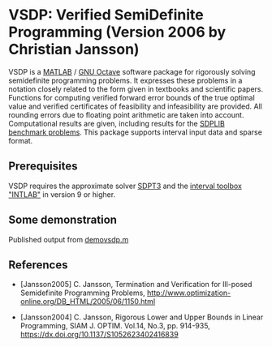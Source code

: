 # VSDP: Verified SemiDefinite Programming (Version 2006 by Christian Jansson)

VSDP is a [MATLAB](https://www.mathworks.com) /
[GNU Octave](https://www.gnu.org/software/octave) software package for
rigorously solving semidefinite programming problems.  It expresses these
problems in a notation closely related to the form given in textbooks and
scientific papers.  Functions for computing verified forward error bounds
of the true optimal value and verified certificates of feasibility and
infeasibility are provided.  All rounding errors due to floating point
arithmetic are taken into account.  Computational results are given,
including results for the
[SDPLIB benchmark problems](http://euler.nmt.edu/~brian/sdplib/sdplib.html).
This package supports interval input data and sparse format.


## Prerequisites

VSDP requires the approximate solver [SDPT3](https://github.com/sqlp/sdpt3)
and the [interval toolbox "INTLAB"](http://www.ti3.tuhh.de/rump/intlab) in
version 9 or higher.


## Some demonstration

Published output from
[demovsdp.m](https://rawgit.com/siko1056/vsdp-2006-ng/master/doc/demovsdp.html)


## References

- [Jansson2005] C. Jansson, Termination and Verification for Ill-posed
  Semidefinite Programming Problems,
  http://www.optimization-online.org/DB_HTML/2005/06/1150.html

- [Jansson2004] C. Jansson, Rigorous Lower and Upper Bounds in Linear
  Programming, SIAM J. OPTIM. Vol.14, No.3, pp. 914-935,
  https://dx.doi.org/10.1137/S1052623402416839

